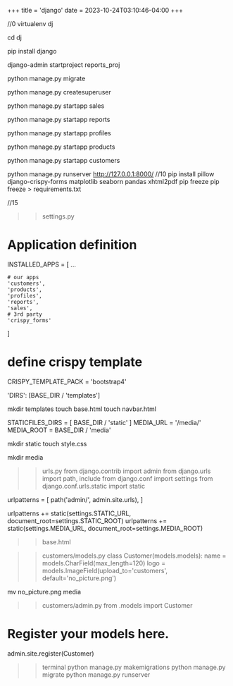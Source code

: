 +++
title = 'django'
date = 2023-10-24T03:10:46-04:00
+++

//0
virtualenv dj

cd dj

pip install django

django-admin startproject reports_proj

python manage.py migrate

python manage.py createsuperuser

python manage.py startapp sales

python manage.py startapp reports

python manage.py startapp profiles

python manage.py startapp products

python manage.py startapp customers

python manage.py runserver
http://127.0.0.1:8000/
//10
pip install pillow django-crispy-forms matplotlib seaborn pandas xhtml2pdf
pip freeze
pip freeze > requirements.txt

//15
>> settings.py
# Application definition
INSTALLED_APPS = [
    ...

    # our apps
    'customers',
    'products',
    'profiles',
    'reports',
    'sales',
    # 3rd party
    'crispy_forms'
]

# define crispy template
CRISPY_TEMPLATE_PACK = 'bootstrap4'

'DIRS': [BASE_DIR / 'templates']

mkdir templates
touch base.html
touch navbar.html

STATICFILES_DIRS = [
    BASE_DIR / 'static'
]
MEDIA_URL = '/media/'
MEDIA_ROOT = BASE_DIR / 'media'

mkdir static
touch style.css

mkdir media

>> urls.py
from django.contrib import admin
from django.urls import path, include
from django.conf import settings
from django.conf.urls.static import static

urlpatterns = [
    path('admin/', admin.site.urls),
]

urlpatterns += static(settings.STATIC_URL, document_root=settings.STATIC_ROOT)
urlpatterns += static(settings.MEDIA_URL, document_root=settings.MEDIA_ROOT)


>> base.html

>> customers/models.py
class Customer(models.models):
    name = models.CharField(max_length=120)
    logo = models.ImageField(upload_to='customers', default='no_picture.png')

mv no_picture.png media

>> customers/admin.py
from .models import Customer
# Register your models here.

admin.site.register(Customer)

>> terminal
python manage.py makemigrations
python manage.py migrate
python manage.py runserver

